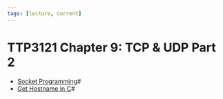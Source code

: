 ```yaml
---
tags: [lecture, current]
---
```


# TTP3121 Chapter 9: TCP & UDP Part 2

- [Socket Programming](202202172152.md)#
- [Get Hostname in C](202212171010.md)#
